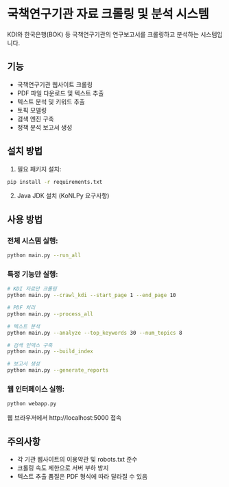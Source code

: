 # 국책연구기관 자료 크롤링 및 분석 시스템

KDI와 한국은행(BOK) 등 국책연구기관의 연구보고서를 크롤링하고 분석하는 시스템입니다.

## 기능

- 국책연구기관 웹사이트 크롤링
- PDF 파일 다운로드 및 텍스트 추출
- 텍스트 분석 및 키워드 추출
- 토픽 모델링
- 검색 엔진 구축
- 정책 분석 보고서 생성

## 설치 방법

1. 필요 패키지 설치:
```bash
pip install -r requirements.txt
```

2. Java JDK 설치 (KoNLPy 요구사항)

## 사용 방법

### 전체 시스템 실행:
```bash
python main.py --run_all
```

### 특정 기능만 실행:
```bash
# KDI 자료만 크롤링
python main.py --crawl_kdi --start_page 1 --end_page 10

# PDF 처리
python main.py --process_all

# 텍스트 분석
python main.py --analyze --top_keywords 30 --num_topics 8

# 검색 인덱스 구축
python main.py --build_index

# 보고서 생성
python main.py --generate_reports
```

### 웹 인터페이스 실행:
```bash
python webapp.py
```
웹 브라우저에서 http://localhost:5000 접속

## 주의사항

- 각 기관 웹사이트의 이용약관 및 robots.txt 준수
- 크롤링 속도 제한으로 서버 부하 방지
- 텍스트 추출 품질은 PDF 형식에 따라 달라질 수 있음